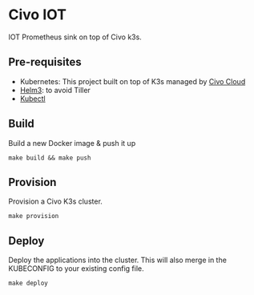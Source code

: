 # Civo IOT

IOT Prometheus sink on top of Civo k3s.

## Pre-requisites

* Kubernetes: This project built on top of K3s managed by [Civo Cloud](https://www.civo.com "Civo")
* [Helm3](https://helm.sh/docs/intro/install/ "Helm Installation"): to avoid Tiller
* [Kubectl](https://kubernetes.io/docs/tasks/tools/install-kubectl/ "Kubectl Installation")

## Build

Build a new Docker image & push it up

`make build && make push`

## Provision

Provision a Civo K3s cluster.

`make provision`

## Deploy

Deploy the applications into the cluster. This will also merge in the KUBECONFIG to your existing config file.

`make deploy`
